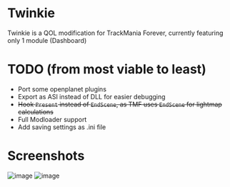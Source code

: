 # Twinkie
Twinkie is a QOL modification for TrackMania Forever, currently featuring only 1 module (Dashboard)

# TODO (from most viable to least)
- Port some openplanet plugins
- Export as ASI instead of DLL for easier debugging
- ~~Hook `Present` instead of `EndScene`, as TMF uses `EndScene` for lightmap calculations~~
- Full Modloader support
- Add saving settings as .ini file

# Screenshots
![image](https://github.com/user-attachments/assets/1b549e7e-3f0f-4f8c-8be9-a1042f3cd302)
![image](https://github.com/user-attachments/assets/b3b7e3b0-a864-4ccf-87b1-9df07201ebe4)

